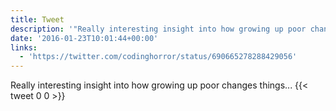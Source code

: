 ```yaml
---
title: Tweet
description: '"Really interesting insight into how growing up poor changes things... "'
date: '2016-01-23T10:01:44+00:00'
links:
  - 'https://twitter.com/codinghorror/status/690665278288429056'
---
```

Really interesting insight into how growing up poor changes things... 
      {{< tweet 0 0 >}}
    
